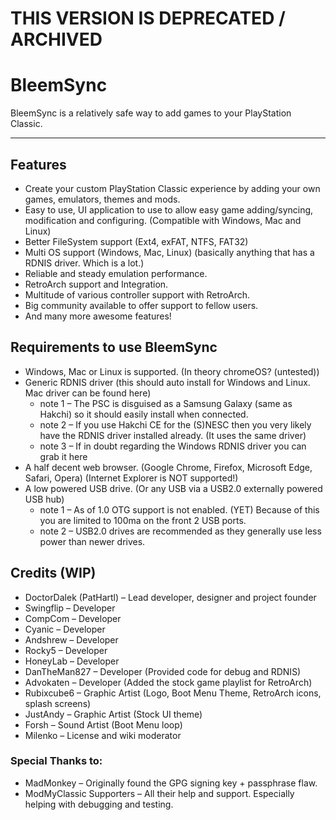 # THIS VERSION IS DEPRECATED / ARCHIVED

# BleemSync
BleemSync is a relatively safe way to add games to your PlayStation Classic.

----

## Features
* Create your custom PlayStation Classic experience by adding your own games, emulators, themes and mods.
* Easy to use, UI application to use to allow easy game adding/syncing, modification and configuring. (Compatible with Windows, Mac and Linux)
* Better FileSystem support (Ext4, exFAT, NTFS, FAT32)
* Multi OS support (Windows, Mac, Linux) (basically anything that has a RDNIS driver. Which is a lot.)
* Reliable and steady emulation performance.
* RetroArch support and Integration.
* Multitude of various controller support with RetroArch.
* Big community available to offer support to fellow users.
* And many more awesome features!

## Requirements to use BleemSync

* Windows, Mac or Linux is supported. (In theory chromeOS? (untested))
* Generic RDNIS driver (this should auto install for Windows and Linux. Mac driver can be found here)
  * note 1 – The PSC is disguised as a Samsung Galaxy (same as Hakchi) so it should easily install when connected.
  * note 2 – If you use Hakchi CE for the (S)NESC then you very likely have the RDNIS driver installed already. (It uses the same driver)
  * note 3 – If in doubt regarding the Windows RDNIS driver you can grab it here
* A half decent web browser. (Google Chrome, Firefox, Microsoft Edge, Safari, Opera) (Internet Explorer is NOT supported!)
* A low powered USB drive. (Or any USB via a USB2.0 externally powered USB hub)
  * note 1 – As of 1.0 OTG support is not enabled. (YET) Because of this you are limited to 100ma on the front 2 USB ports.
  * note 2 – USB2.0 drives are recommended as they generally use less power than newer drives.

## Credits (WIP)

* DoctorDalek (PatHartl) – Lead developer, designer and project founder
* Swingflip – Developer
* CompCom – Developer
* Cyanic – Developer
* Andshrew – Developer
* Rocky5 – Developer
* HoneyLab – Developer
* DanTheMan827 – Developer (Provided code for debug and RDNIS)
* Advokaten – Developer (Added the stock game playlist for RetroArch)
* Rubixcube6 – Graphic Artist (Logo, Boot Menu Theme, RetroArch icons, splash screens)
* JustAndy – Graphic Artist (Stock UI theme)
* Forsh – Sound Artist (Boot Menu loop)
* Milenko – License and wiki moderator

### Special Thanks to:

* MadMonkey – Originally found the GPG signing key + passphrase flaw.
* ModMyClassic Supporters – All their help and support. Especially helping with debugging and testing.
